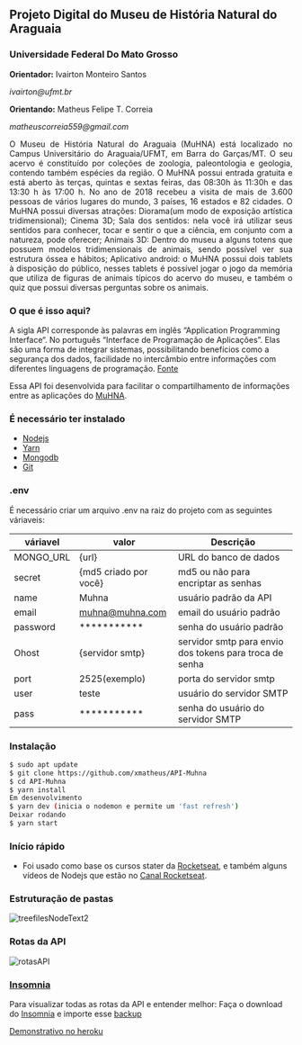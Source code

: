 ## Projeto Digital do Museu de História Natural do Araguaia
### Universidade Federal Do Mato Grosso

<p> <b>Orientador:</b> Ivairton Monteiro Santos </p>

<p><i>ivairton@ufmt.br</i></p>

<p> <b>Orientando:</b> Matheus Felipe T. Correia </p>

<p><i>matheuscorreia559@gmail.com</i></p>

<p style='text-align: justify;'> O Museu de História Natural do Araguaia (MuHNA) está localizado no Campus Universitário do Araguaia/UFMT, em Barra do Garças/MT. O seu acervo é constituído por coleções de zoologia, paleontologia e geologia, contendo também espécies da região. O MuHNA possui entrada gratuita e está aberto às terças, quintas e sextas feiras, das 08:30h às 11:30h e das 13:30 h às 17:00 h. No ano de 2018 recebeu a visita de mais de 3.600 pessoas de vários lugares do mundo, 3 países, 16 estados e 82 cidades.
O MuHNA possui diversas atrações: Diorama(um modo de exposição artística tridimensional); Cinema 3D; Sala dos sentidos: nela você irá utilizar seus sentidos para conhecer, tocar e sentir o que a ciência, em conjunto com a natureza, pode oferecer; 
Animais 3D: Dentro do museu a alguns totens que possuem modelos tridimensionais de animais, sendo possível ver sua estrutura óssea e hábitos; Aplicativo android: o MuHNA possui dois tablets à disposição do público, nesses tablets é possível jogar o jogo da memória que utiliza de figuras de animais típicos do acervo do museu, e também o quiz que possui diversas perguntas sobre os animais.</p>


### O que é isso aqui?

A sigla API corresponde às palavras em inglês “Application Programming Interface“. No português “Interface de Programação de Aplicações”. Elas são uma forma de integrar sistemas, possibilitando benefícios como a segurança dos dados, facilidade no intercâmbio entre informações com diferentes linguagens de programação.
[Fonte](https://vertigo.com.br/o-que-e-api-entenda-de-uma-maneira-simples/)

Essa API foi desenvolvida para facilitar o compartilhamento de informações entre as aplicações do [MuHNA](http://araguaia2.ufmt.br/muhna/).


### É necessário ter instalado

* [Nodejs](https://nodejs.org/pt-br/download/package-manager/)
* [Yarn](https://yarnpkg.com/pt-BR/docs/install#debian-stable)
* [Mongodb](https://docs.mongodb.com/manual/installation/)
* [Git](https://git-scm.com/book/en/v2/Getting-Started-Installing-Git)

### .env

É necessário criar um arquivo .env na raiz do projeto com as seguintes váriaveis:

| váriavel | valor | Descrição |
| ------ | ------ | ----------|
| MONGO_URL | {url} | URL do banco de dados |
| secret | {md5 criado por você} | md5 ou não para encriptar as senhas |
| name | Muhna | usuário padrão da API |
| email | muhna@muhna.com | email do usuário padrão |
| password | *********** | senha do usuário padrão |
| Ohost | {servidor smtp} | servidor smtp para envio dos tokens para troca de senha |
| port | 2525(exemplo)  | porta do servidor smtp |
| user | teste | usuário do servidor SMTP |
| pass | *********** | senha do usuário do servidor SMTP |


### Instalação


```sh
$ sudo apt update
$ git clone https://github.com/xmatheus/API-Muhna
$ cd API-Muhna
$ yarn install
Em desenvolvimento
$ yarn dev (inicia o nodemon e permite um 'fast refresh')
Deixar rodando
$ yarn start

```




### Início rápido

 - Foi usado como base os cursos stater da [Rocketseat](https://rocketseat.com.br/), e também alguns vídeos de Nodejs que estão no [Canal Rocketseat](https://www.youtube.com/channel/UCSfwM5u0Kce6Cce8_S72olg).
 
 ### Estruturação de pastas



![treefilesNodeText2](https://user-images.githubusercontent.com/34286800/68332965-0ff14100-00ae-11ea-8c09-c6b20ddaf243.png)


### Rotas da API

![rotasAPI](https://user-images.githubusercontent.com/34286800/68334926-e4705580-00b1-11ea-8ff0-596dd4fd93dc.png)


### [Insomnia](https://insomnia.rest/download/)

Para visualizar todas as rotas da API e entender melhor: Faça o download do [Insomnia](https://insomnia.rest/download/) e importe esse [backup](https://github.com/xmatheus/API-Muhna/blob/master/Insomnia_2019-11-06-APIMUHNA.json)

[Demonstrativo no heroku](http://muhna-api.herokuapp.com/)




    



